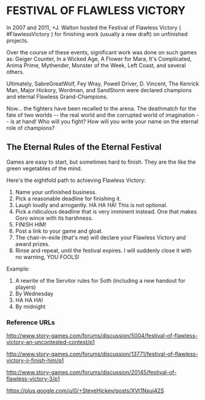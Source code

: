 # FESTIVAL OF FLAWLESS VICTORY

In 2007 and 2011, +J. Walton hosted the Festival of Flawless Victory (  #FlawlessVictory  ) for finishing work (usually a new draft) on unfinished projects.

Over the course of these events, significant work was done on such games as: Geiger Counter, In a Wicked Age, A Flower for Mara, It's Complicated, Anima Prime, Mythender, Monster of the Week, Left Coast, and several others.

Ultimately, SabreGreatWolf, Fey Wray, Powell Driver, D. Vincent, The Kenrick Man, Major Hickory, Wordman, and SandStorm were declared champions and eternal Flawless Grand-Champions.

Now... the fighters have been recalled to the arena. The deathmatch for the fate of two worlds -- the real world and the corrupted world of imagination -- is at hand! Who will you fight? How will you write your name on the eternal role of champions?

## The Eternal Rules of the Eternal Festival

Games are easy to start, but sometimes hard to finish. They are the like the green vegetables of the mind.

Here's the eightfold path to achieving Flawless Victory:

1. Name your unfinished business.
2. Pick a reasonable deadline for finishing it.
3. Laugh loudly and arrogantly. HA HA HA! This is not optional.
4. Pick a ridiculous deadline that is very imminent instead. One that makes Goro wince with its harshness.
5. FINISH HIM!
6. Post a link to your game and gloat.
7. The chair-in-exile (that's me) will declare your Flawless Victory and award prizes.
8. Rinse and repeat, until the festival expires. I will suddenly close it with no warning, YOU FOOLS!

Example:
1. A rewrite of the Servitor rules for Soth (including a new handout for players)
2. By Wednesday
3. HA HA HA!
4. By midnight

### Reference URLs

http://www.story-games.com/forums/discussion/5004/festival-of-flawless-victory-an-uncontested-contest/p1

http://www.story-games.com/forums/discussion/13771/festival-of-flawless-victory-ii-finish-him/p1

http://www.story-games.com/forums/discussion/20145/festival-of-flawless-victory-3/p1

https://plus.google.com/u/0/+SteveHickey/posts/XVt1Nxui42S
